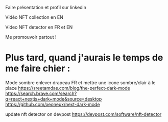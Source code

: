 Faire présentation et profil sur linkedin

Vidéo NFT collection en EN

Video NFT detector en FR et EN

Me promouvoir partout !

# Plus tard, quand j'aurais le temps de me faire chier :

Mode sombre
enlever drapeau FR et mettre une icone sombre/clair à le place
https://sreetamdas.com/blog/the-perfect-dark-mode
https://search.brave.com/search?q=react+nextjs+dark+mode&source=desktop
https://github.com/xeoneux/next-dark-mode

update nft detector on devpost
https://devpost.com/software/nft-detector

